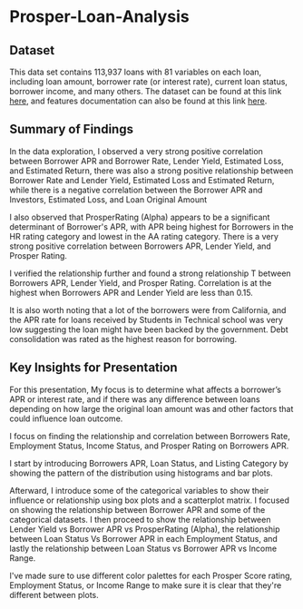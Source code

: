 # Prosper-Loan-Analysis

## Dataset

This data set contains 113,937 loans with 81 variables on each loan, including loan amount, borrower rate (or interest rate), current loan status, borrower income, and many others. The dataset can be found at this link [here](https://s3.amazonaws.com/udacity-hosted-downloads/ud651/prosperLoanData.csv), and features documentation can also be found at this link [here](https://docs.google.com/spreadsheets/d/1gDyi_L4UvIrLTEC6Wri5nbaMmkGmLQBk-Yx3z0XDEtI/edit#gid=0).


## Summary of Findings

In the data exploration, I observed a very strong positive correlation between Borrower APR and Borrower Rate, Lender Yield, Estimated Loss, and Estimated Return, there was also a strong positive relationship between Borrower Rate and Lender Yield, Estimated Loss and Estimated Return, while there is a negative correlation between the Borrower APR and Investors, Estimated Loss, and Loan Original Amount

I also observed that ProsperRating (Alpha) appears to be a significant determinant of Borrower's APR, with APR being highest for Borrowers in the HR rating category and lowest in the AA rating category. There is a very strong positive correlation between Borrowers APR, Lender Yield, and Prosper Rating.

I verified the relationship further and found a strong relationship T between Borrowers APR, Lender Yield, and Prosper Rating. Correlation is at the highest when Borrowers APR and Lender Yield are less than 0.15.

It is also worth noting that a lot of the borrowers were from California, and the APR rate for loans received by Students in Technical school was very low suggesting the loan might have been backed by the government. Debt consolidation was rated as the highest reason for borrowing.



## Key Insights for Presentation

For this presentation, My focus is to determine what affects a borrower’s APR or interest rate, and if there was any difference between loans depending on how large the original loan amount was and other factors that could influence loan outcome. 

I focus on finding the relationship and correlation between Borrowers Rate, Employment Status, Income Status, and Prosper Rating on Borrowers APR. 

I start by introducing Borrowers APR, Loan Status, and Listing Category by showing the pattern of the distribution using histograms and bar plots.

Afterward, I introduce some of the categorical variables to show their influence or relationship using box plots and a scatterplot matrix. I focused on showing the relationship between Borrower APR and some of the categorical datasets. I then proceed to show the relationship between Lender Yield vs Borrower APR  vs ProsperRating (Alpha), the relationship between Loan Status Vs Borrower APR in each Employment Status, and lastly the relationship between Loan Status vs Borrower APR vs Income Range.

I've made sure to use different color palettes for each Prosper Score rating,  Employment Status, or Income Range to make sure it is clear that they're different between plots.

